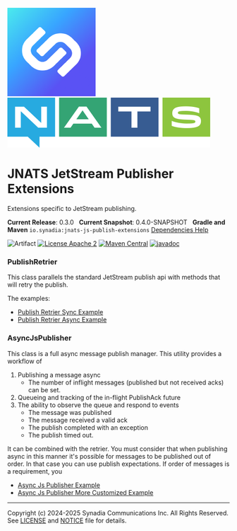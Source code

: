 ![Synadia](src/main/javadoc/images/synadia-logo.png) &nbsp;&nbsp;&nbsp;&nbsp; ![NATS](src/main/javadoc/images/large-logo.png)

# JNATS JetStream Publisher Extensions

Extensions specific to JetStream publishing.

**Current Release**: 0.3.0
&nbsp; **Current Snapshot**: 0.4.0-SNAPSHOT
&nbsp; **Gradle and Maven** `io.synadia:jnats-js-publish-extensions`
[Dependencies Help](https://github.com/synadia-io/orbit.java?tab=readme-ov-file#dependencies)

![Artifact](https://img.shields.io/badge/Artifact-io.synadia:jnats--js--publish--extensions-00BC8E?labelColor=grey&style=flat)
[![License Apache 2](https://img.shields.io/badge/License-Apache2-blue.svg)](https://www.apache.org/licenses/LICENSE-2.0)
[![Maven Central](https://maven-badges.herokuapp.com/maven-central/io.synadia/jnats-js-publish-extensions/badge.svg)](https://maven-badges.herokuapp.com/maven-central/io.synadia/jnats-js-publish-extensions)
[![javadoc](https://javadoc.io/badge2/io.synadia/jnats-js-publish-extensions/javadoc.svg)](https://javadoc.io/doc/io.synadia/jnats-js-publish-extensions)

### PublishRetrier

This class parallels the standard JetStream publish api with methods that will retry the publish.

The examples:
* [Publish Retrier Sync Example](src/examples/java/io/synadia/examples/PublishRetrierSyncExample.java)
* [Publish Retrier Async Example](src/examples/java/io/synadia/examples/PublishRetrierAsyncExample.java)

### AsyncJsPublisher

This class is a full async message publish manager. 
This utility provides a workflow of
1. Publishing a message async
   * The number of inflight messages (published but not received acks) can be set.
2. Queueing and tracking of the in-flight PublishAck future
3. The ability to observe the queue and respond to events
   * The message was published
   * The message received a valid ack
   * The publish completed with an exception
   * The publish timed out.

It can be combined with the retrier. 
You must consider that when publishing async in this manner 
it's possible for messages to be published out of order.
In that case you can use publish expectations.
If order of messages is a requirement, you 

* [Async Js Publisher Example](src/examples/java/io/synadia/examples/AsyncJsPublisherExample.java)
* [Async Js Publisher More Customized Example](src/examples/java/io/synadia/examples/AsyncJsPublisherCustomizedExample.java)

---
Copyright (c) 2024-2025 Synadia Communications Inc. All Rights Reserved.
See [LICENSE](LICENSE) and [NOTICE](NOTICE) file for details.

